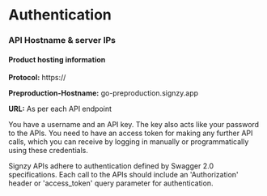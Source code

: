 # Authentication

### API Hostname & server IPs <a href="#api-hostname-amp-server-ips" id="api-hostname-amp-server-ips"></a>

#### Product hosting information <a href="#product-hosting-information" id="product-hosting-information"></a>

**Protocol:** https://

**Preproduction-Hostname:** go-preproduction.signzy.app

**URL:** As per each API endpoint

You have a username and an API key. The key also acts like your password to the APIs. You need to have an access token for making any further API calls, which you can receive by logging in manually or programmatically using these credentials.

Signzy APIs adhere to authentication defined by Swagger 2.0 specifications. Each call to the APIs should include an 'Authorization' header or 'access\_token' query parameter for authentication.
